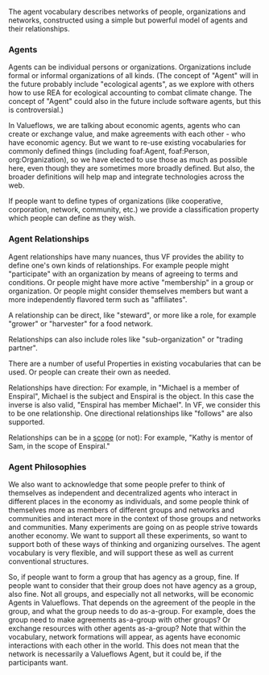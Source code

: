 The agent vocabulary describes networks of people, organizations and networks, constructed using a simple but powerful model of agents and their relationships.

### Agents

Agents can be individual persons or organizations. Organizations include formal or informal organizations of all kinds. (The concept of "Agent" will in the future probably include "ecological agents", as we explore with others how to use REA for ecological accounting to combat climate change. The concept of "Agent" could also in the future include software agents, but this is controversial.)

In Valueflows, we are talking about economic agents, agents who can create or exchange value, and make agreements with each other - who have economic agency.  But we want to re-use existing vocabularies for commonly defined things (including foaf:Agent, foaf:Person, org:Organization), so we have elected to use those as much as possible here, even though they are sometimes more broadly defined.  But also, the broader definitions will help map and integrate technologies across the web.

If people want to define types of organizations (like cooperative, corporation, network, community, etc.) we provide a classification property which people can define as they wish.

### Agent Relationships

Agent relationships have many nuances, thus VF provides the ability to define one's own kinds of relationships.  For example people might "participate" with an organization by means of agreeing to terms and conditions.  Or people might have more active "membership" in a group or organization.  Or people might consider themselves members but want a more independently flavored term such as "affiliates".

A relationship can be direct, like "steward", or more like a role, for example "grower" or "harvester" for a food network.

Relationships can also include roles like "sub-organization" or "trading partner".

There are a number of useful Properties in existing vocabularies that can be used. Or people can create their own as needed.

Relationships have direction: For example, in "Michael is a member of Enspiral", Michael is the subject and Enspiral is the object.  In this case the inverse is also valid, "Enspiral has member Michael". In VF, we consider this to be one relationship.  One directional relationships like "follows" are also supported.

Relationships can be in a [scope](scoping.md) (or not): For example, "Kathy is mentor of Sam, in the scope of Enspiral."

### Agent Philosophies

We also want to acknowledge that some people prefer to think of themselves as independent and decentralized agents who interact in different places in the economy as individuals, and some people think of themselves more as members of different groups and networks and communities and interact more in the context of those groups and networks and communities.  Many experiments are going on as people strive towards another economy.  We want to support all these experiments, so want to support both of these ways of thinking and organizing ourselves.  The agent vocabulary is very flexible, and will support these as well as current conventional structures.

So, if people want to form a group that has agency as a group, fine.  If people want to consider that their group does not have agency as a group, also fine.  Not all groups, and especially not all networks, will be economic Agents in Valueflows. That depends on the agreement of the people in the group, and what the group needs to do as-a-group. For example, does the group need to make agreements as-a-group with other groups? Or exchange resources with other agents as-a-group?  Note that within the vocabulary, network formations will appear, as agents have economic interactions with each other in the world.  This does not mean that the network is necessarily a Valueflows Agent, but it could be, if the participants want.
